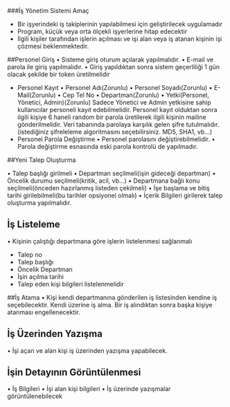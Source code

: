 ###İş Yönetim Sistemi
Amaç
-	Bir işyerindeki iş takiplerinin yapılabilmesi için geliştirilecek uygulamadır
-	Program, küçük veya orta ölçekli işyerlerine hitap edecektir
-	İlgili kişiler tarafından işlerin açılması ve işi alan veya iş atanan kişinin işi çözmesi beklenmektedir.


##Personel Giriş
•	Sisteme giriş oturum açılarak yapılmalıdır.
•	E-mail ve parola ile giriş yapılmalıdır.
•	Giriş yapıldıktan sonra sistem geçerliliği 1 gün olacak şekilde bir token üretilmelidir
-	Personel Kayıt
•	Personel Adı(Zorunlu)
•	Personel Soyadı(Zorunlu)
•	E-Mail(Zorunlu)
•	Cep Tel No
•	Departman(Zorunlu)
•	Yetki(Personel, Yönetici, Admin)(Zorunlu)
Sadece Yönetici ve Admin yetkisine sahip kullanıcılar personeli kayıt edebilmelidir.
Personel kayıt olduktan sonra ilgili kişiye 6 haneli random bir parola üretilerek ilgili kişinin mailine gönderilmelidir. Veri tabanında parolaya karşılık gelen şifre tutulmalıdır.(istediğiniz şifreleleme algoritmasını seçebilirsiniz. MD5, SHA1, vb…)
-	Personel Parola Değiştirme
•	Personel parolasını değiştirebilmelidir.
•	Parola değiştirme esnasında eski parola kontrolü de yapılmadır.

##Yeni Talep Oluşturma

•	Talep başlığı girilmeli
•	Departman seçilmeli(işin gideceği departman)
•	Öncelik durumu seçilmeli(kritik, acil, vb…)
•	Departmana bağlı konu seçilmeli(önceden hazırlanmış listeden çekilmeli)
•	İşe başlama ve bitiş tarihi girilebilmeli(bu tarihler opsiyonel olmalı)
•	İçerik
Bilgileri girilerek talep oluşturma yapılmalıdır.

##	İş Listeleme
•	Kişinin çalıştığı departmana göre işlerin listelenmesi sağlanmalı
-	Talep no
-	Talep başlığı
-	Öncelik Departman
-	İşin açılma tarihi
-	Talep eden kişi bilgileri listelenmelidir

##İş Atama
•	Kişi kendi departmanına gönderilen iş listesinden kendine iş seçebilecektir. Kendi üzerine iş alma. Bir iş alındıktan sonra başka kişiye atanması engellenecektir.

##	İş Üzerinden Yazışma
•	İşi açan ve alan kişi iş üzerinden yazışma yapabilecek.

##	İşin Detayının Görüntülenmesi
•	İş Bilgileri
•	İşi alan kişi bilgileri
•	İş üzerinde yazışmalar görüntülenebilecek
